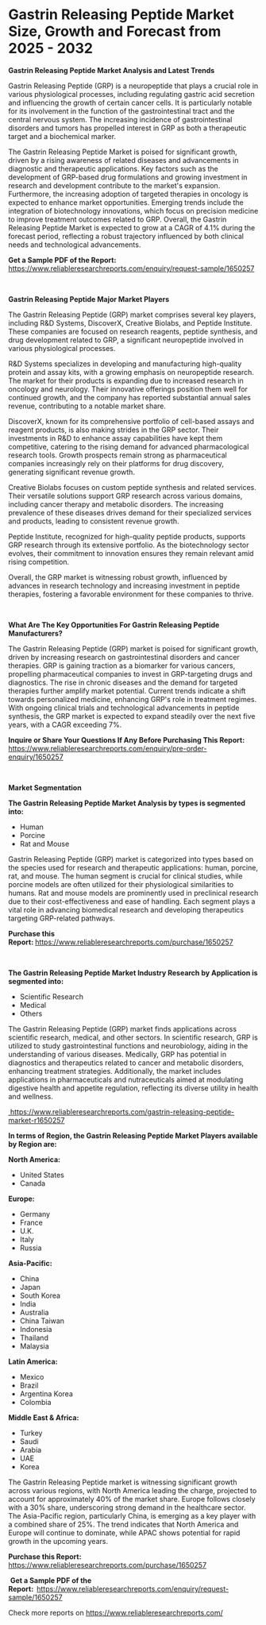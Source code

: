 <p><h1>Gastrin Releasing Peptide Market Size, Growth and Forecast from 2025 - 2032</h1></p><p><strong>Gastrin Releasing Peptide Market Analysis and Latest Trends</strong></p>
<p><p>Gastrin Releasing Peptide (GRP) is a neuropeptide that plays a crucial role in various physiological processes, including regulating gastric acid secretion and influencing the growth of certain cancer cells. It is particularly notable for its involvement in the function of the gastrointestinal tract and the central nervous system. The increasing incidence of gastrointestinal disorders and tumors has propelled interest in GRP as both a therapeutic target and a biochemical marker.</p><p>The Gastrin Releasing Peptide Market is poised for significant growth, driven by a rising awareness of related diseases and advancements in diagnostic and therapeutic applications. Key factors such as the development of GRP-based drug formulations and growing investment in research and development contribute to the market's expansion. Furthermore, the increasing adoption of targeted therapies in oncology is expected to enhance market opportunities. Emerging trends include the integration of biotechnology innovations, which focus on precision medicine to improve treatment outcomes related to GRP. Overall, the Gastrin Releasing Peptide Market is expected to grow at a CAGR of 4.1% during the forecast period, reflecting a robust trajectory influenced by both clinical needs and technological advancements.</p></p>
<p><strong>Get a Sample PDF of the Report:&nbsp;</strong> <a href="https://www.reliableresearchreports.com/enquiry/request-sample/1650257?utm_campaign=3210&utm_medium=2&utm_source=Github&utm_content=ia&utm_term=08032025&utm_id=gastrin-releasing-peptide">https://www.reliableresearchreports.com/enquiry/request-sample/1650257</a></p>
<p>&nbsp;</p>
<p><strong>Gastrin Releasing Peptide Major Market Players</strong></p>
<p><p>The Gastrin Releasing Peptide (GRP) market comprises several key players, including R&D Systems, DiscoverX, Creative Biolabs, and Peptide Institute. These companies are focused on research reagents, peptide synthesis, and drug development related to GRP, a significant neuropeptide involved in various physiological processes.</p><p>R&D Systems specializes in developing and manufacturing high-quality protein and assay kits, with a growing emphasis on neuropeptide research. The market for their products is expanding due to increased research in oncology and neurology. Their innovative offerings position them well for continued growth, and the company has reported substantial annual sales revenue, contributing to a notable market share.</p><p>DiscoverX, known for its comprehensive portfolio of cell-based assays and reagent products, is also making strides in the GRP sector. Their investments in R&D to enhance assay capabilities have kept them competitive, catering to the rising demand for advanced pharmacological research tools. Growth prospects remain strong as pharmaceutical companies increasingly rely on their platforms for drug discovery, generating significant revenue growth.</p><p>Creative Biolabs focuses on custom peptide synthesis and related services. Their versatile solutions support GRP research across various domains, including cancer therapy and metabolic disorders. The increasing prevalence of these diseases drives demand for their specialized services and products, leading to consistent revenue growth.</p><p>Peptide Institute, recognized for high-quality peptide products, supports GRP research through its extensive portfolio. As the biotechnology sector evolves, their commitment to innovation ensures they remain relevant amid rising competition.</p><p>Overall, the GRP market is witnessing robust growth, influenced by advances in research technology and increasing investment in peptide therapies, fostering a favorable environment for these companies to thrive.</p></p>
<p>&nbsp;</p>
<p><strong>What Are The Key Opportunities For Gastrin Releasing Peptide Manufacturers?</strong></p>
<p><p>The Gastrin Releasing Peptide (GRP) market is poised for significant growth, driven by increasing research on gastrointestinal disorders and cancer therapies. GRP is gaining traction as a biomarker for various cancers, propelling pharmaceutical companies to invest in GRP-targeting drugs and diagnostics. The rise in chronic diseases and the demand for targeted therapies further amplify market potential. Current trends indicate a shift towards personalized medicine, enhancing GRP's role in treatment regimes. With ongoing clinical trials and technological advancements in peptide synthesis, the GRP market is expected to expand steadily over the next five years, with a CAGR exceeding 7%.</p></p>
<p><strong>Inquire or Share Your Questions If Any Before Purchasing This Report:</strong> <a href="https://www.reliableresearchreports.com/enquiry/pre-order-enquiry/1650257?utm_campaign=3210&utm_medium=2&utm_source=Github&utm_content=ia&utm_term=08032025&utm_id=gastrin-releasing-peptide">https://www.reliableresearchreports.com/enquiry/pre-order-enquiry/1650257</a></p>
<p>&nbsp;</p>
<p><strong>Market Segmentation</strong></p>
<p><strong>The Gastrin Releasing Peptide Market Analysis by types is segmented into:</strong></p>
<p><ul><li>Human</li><li>Porcine</li><li>Rat and Mouse</li></ul></p>
<p><p>Gastrin Releasing Peptide (GRP) market is categorized into types based on the species used for research and therapeutic applications: human, porcine, rat, and mouse. The human segment is crucial for clinical studies, while porcine models are often utilized for their physiological similarities to humans. Rat and mouse models are prominently used in preclinical research due to their cost-effectiveness and ease of handling. Each segment plays a vital role in advancing biomedical research and developing therapeutics targeting GRP-related pathways.</p></p>
<p><strong>Purchase this Report:&nbsp;</strong><a href="https://www.reliableresearchreports.com/purchase/1650257?utm_campaign=3210&utm_medium=2&utm_source=Github&utm_content=ia&utm_term=08032025&utm_id=gastrin-releasing-peptide">https://www.reliableresearchreports.com/purchase/1650257</a></p>
<p>&nbsp;</p>
<p><strong>The Gastrin Releasing Peptide Market Industry Research by Application is segmented into:</strong></p>
<p><ul><li>Scientific Research</li><li>Medical</li><li>Others</li></ul></p>
<p><p>The Gastrin Releasing Peptide (GRP) market finds applications across scientific research, medical, and other sectors. In scientific research, GRP is utilized to study gastrointestinal functions and neurobiology, aiding in the understanding of various diseases. Medically, GRP has potential in diagnostics and therapeutics related to cancer and metabolic disorders, enhancing treatment strategies. Additionally, the market includes applications in pharmaceuticals and nutraceuticals aimed at modulating digestive health and appetite regulation, reflecting its diverse utility in health and wellness.</p></p>
<p><a href="https://www.reliableresearchreports.com/gastrin-releasing-peptide-market-r1650257?utm_campaign=3210&utm_medium=2&utm_source=Github&utm_content=ia&utm_term=08032025&utm_id=gastrin-releasing-peptide">&nbsp;https://www.reliableresearchreports.com/gastrin-releasing-peptide-market-r1650257</a></p>
<p><strong>In terms of Region, the Gastrin Releasing Peptide Market Players available by Region are:</strong></p>
<p>
    <p> <strong> North America: </strong>
        <ul>
            <li>United States</li>
            <li>Canada</li>
        </ul>
        </p> 
    <p> <strong> Europe: </strong>
        <ul>
            <li>Germany</li>
            <li>France</li>
            <li>U.K.</li>
            <li>Italy</li>
            <li>Russia</li>
        </ul>
        </p> 
    <p> <strong> Asia-Pacific: </strong>
        <ul>
            <li>China</li>
            <li>Japan</li>
            <li>South Korea</li>
            <li>India</li>
            <li>Australia</li>
            <li>China Taiwan</li>
            <li>Indonesia</li>
            <li>Thailand</li>
            <li>Malaysia</li>
        </ul>
        </p> 
    <p> <strong> Latin America: </strong>
        <ul>
            <li>Mexico</li>
            <li>Brazil</li>
            <li>Argentina Korea</li>
            <li>Colombia</li>
        </ul>
        </p> 
    <p> <strong> Middle East & Africa: </strong>
        <ul>
            <li>Turkey</li>
            <li>Saudi</li>
            <li>Arabia</li>
            <li>UAE</li>
            <li>Korea</li>
        </ul>
    </p>
    </p>
<p><p>The Gastrin Releasing Peptide market is witnessing significant growth across various regions, with North America leading the charge, projected to account for approximately 40% of the market share. Europe follows closely with a 30% share, underscoring strong demand in the healthcare sector. The Asia-Pacific region, particularly China, is emerging as a key player with a combined share of 25%. The trend indicates that North America and Europe will continue to dominate, while APAC shows potential for rapid growth in the upcoming years.</p></p>
<p><strong>Purchase this Report: </strong><a href="https://www.reliableresearchreports.com/purchase/1650257?utm_campaign=3210&utm_medium=2&utm_source=Github&utm_content=ia&utm_term=08032025&utm_id=gastrin-releasing-peptide">https://www.reliableresearchreports.com/purchase/1650257</a></p>
<p>&nbsp;<strong>Get a Sample PDF of the Report:&nbsp;&nbsp;</strong><a href="https://www.reliableresearchreports.com/enquiry/request-sample/1650257?utm_campaign=3210&utm_medium=2&utm_source=Github&utm_content=ia&utm_term=08032025&utm_id=gastrin-releasing-peptide">https://www.reliableresearchreports.com/enquiry/request-sample/1650257</a></p>
<p><strong></strong></p>
<p>Check more reports on <a href="https://www.reliableresearchreports.com/?utm_campaign=3210&utm_medium=2&utm_source=Github&utm_content=ia&utm_term=08032025&utm_id=gastrin-releasing-peptide">https://www.reliableresearchreports.com/</a></p>